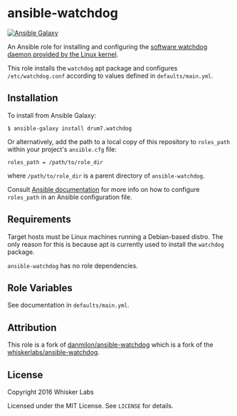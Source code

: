# ansible-watchdog

[![Ansible Galaxy](https://img.shields.io/badge/Ansible%20Galaxy-drum7.watchdog-660198)](https://galaxy.ansible.com/list#/roles/60838)

An Ansible role for installing and configuring the [software watchdog daemon provided by the Linux kernel](http://linux.die.net/man/8/watchdog). 

This role installs the `watchdog` apt package and configures `/etc/watchdog.conf` according to values defined in `defaults/main.yml`.

## Installation

To install from Ansible Galaxy:

    $ ansible-galaxy install drum7.watchdog

Or alternatively, add the path to a local copy of this repository to `roles_path` within your project's `ansible.cfg` file:

    roles_path = /path/to/role_dir

where `/path/to/role_dir` is a parent directory of `ansible-watchdog`.

Consult
[Ansible documentation](http://docs.ansible.com/intro_configuration.html) for more info on how to configure `roles_path` in an Ansible configuration file.

## Requirements

Target hosts must be Linux machines running a Debian-based distro. The only reason for this is because apt is currently used to install the `watchdog` package.

`ansible-watchdog` has no role dependencies.

## Role Variables

See documentation in `defaults/main.yml`.

## Attribution
This role is a fork of [danmilon/ansible-watchdog](https://github.com/danmilon/ansible-watchdog) which is a fork of the [whiskerlabs/ansible-watchdog](https://github.com/whiskerlabs/ansible-watchdog).

## License

Copyright 2016 Whisker Labs

Licensed under the MIT License. See `LICENSE` for details.
